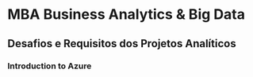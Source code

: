# MBA Business Analytics & Big Data
## Desafios e Requisitos dos Projetos Analíticos
### Introduction to Azure
